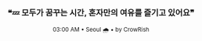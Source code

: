 <div align="center">

<br>

<h3>❝💤 모두가 꿈꾸는 시간, 혼자만의 여유를 즐기고 있어요❞</h3>

<sub>03:00 AM • Seoul 🌧️ • by CrowRish</sub>

<br>

</div>